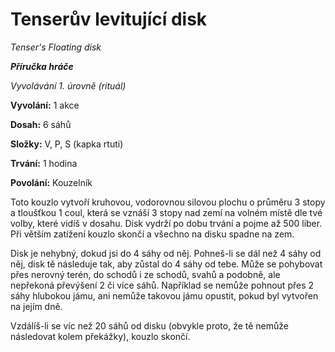 # Tenserův levitující disk

*Tenser's Floating disk*

***Příručka hráče***

*Vyvolávání 1. úrovně (rituál)*

**Vyvolání:** 1 akce

**Dosah:** 6 sáhů

**Složky:** V, P, S (kapka rtuti)

**Trvání:** 1 hodina

**Povolání:** Kouzelník

Toto kouzlo vytvoří kruhovou, vodorovnou silovou plochu o průměru 3 stopy a tloušťkou 1 coul, která se vznáší 3 stopy nad zemí na volném místě dle tvé volby, které vidíš v dosahu. Disk vydrží po dobu trvání a pojme až 500 liber. Při větším zatížení kouzlo skončí a všechno na disku spadne na zem.

Disk je nehybný, dokud jsi do 4 sáhy od něj. Pohneš-li se dál než 4 sáhy od něj, disk tě následuje tak, aby zůstal do 4 sáhy od tebe. Může se pohybovat přes nerovný terén, do schodů i ze schodů, svahů a podobně, ale nepřekoná převýšení 2 či více sáhů. Například se nemůže pohnout přes 2 sáhy hlubokou jámu, ani nemůže takovou jámu opustit, pokud byl vytvořen na jejím dně.

Vzdálíš-li se víc než 20 sáhů od disku (obvykle proto, že tě nemůže následovat kolem překážky), kouzlo skončí.